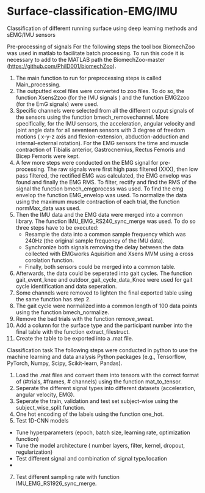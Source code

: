 # Surface-classification-EMG/IMU
Classification of different running surface using deep learning methods and sEMG/IMU sensors

Pre-processing of signals
For the following steps the tool box BiomechZoo was used in matlab to facilitate batch processing. To run this code it is necessary to add to the MATLAB path the BiomechZoo-master (https://github.com/PhilD001/biomechZoo).
1. The main function to run for preprocessing steps is called Main_processing.
2. The outputted excel files were converted to zoo files. To do so, the function Xsens2zoo (for the IMU signals ) and the function EMG2zoo (for the EmG signals) were used.
3. Specific channels were selected from all the different output signals of the sensors using the function bmech_removechannel. More specifically, for the IMU sensors, the acceleration, angular velocity and joint angle data for all seventeen sensors with 3 degree of freedom motions ( x-y-z axis and flexion-extension, abduction-adduction and internal-external rotation). For the EMG sensors the time and muscle contraction of Tibialis anterior, Gastrocnemius, Rectus Femoris and Bicep Femoris were kept.
4. A few more steps were conducted on the EMG signal for pre-processing. The raw signals were first high pass filtered (XXX), then low pass filtered, the rectified EMG was calculated, the EMG envelop was found and finally the EMG RMS. To filter, rectify and find the RMS of the signal the function bmech_emgprocess was used. To find the emg envelop the function EMG_envelop was used. To normalize the data using the maximum muscle contraction of each trial, the function normMax_data was used.
5. Then the IMU data and the EMG data were merged into a common library. The function IMU_EMG_RS240_sync_merge was used. To do so three steps have to be executed:
    - Resample the data into a common sample frequency which was 240Hz (the original sample frequency of the IMU data).
    - Synchronize both signals removing the delay between the data collected with EMGworks Aquisition and Xsens MVM using a cross corolation function.
    - Finally, both sensors could be merged into a common table.
6. Afterwards, the data could be seperated into gait cycles. The function gait_event_knee and outdoor_gait_cycle_data_Knee were used for gait cycle identification and data seperation.
7. Some channels were removed to lighten the final exported table using the same function has step 2.
8. The gait cycle were normalized into a common length of 100 data points using the function bmech_normalize.
9. Remove the bad trials with the function remove_sweat.
10. Add a column for the surface type and the participant number into the final table with the function extract_filestruct.
11. Create the table to be exported into a .mat file.

Classification task
The following steps were conducted in python to use the machine learning and data analysis Python packages (e.g., Tensorflow, PyTorch, Numpy, Scipy, Scikit-learn, Pandas).
1. Load the .mat files and convert them into tensors with the correct format of (#trials, #frames, # channels) using the function mat_to_tensor.
2. Seperate the different signal types into different datasets (acceleration, angular velocity, EMG).
3. Seperate the train, validation and test set subject-wise using the subject_wise_split function.
4. One hot encoding of the labels using the function one_hot.
5. Test 1D-CNN models
  - Tune hyperparameters (epoch, batch size, learning rate, optimization function)
  - Tune the model architecture ( number layers, filter, kernel, dropout, regularization)
  - Test different signal and combination of signal type/location
  - 
7. Test different sampling rate with function IMU_EMG_RS1926_sync_merge.
